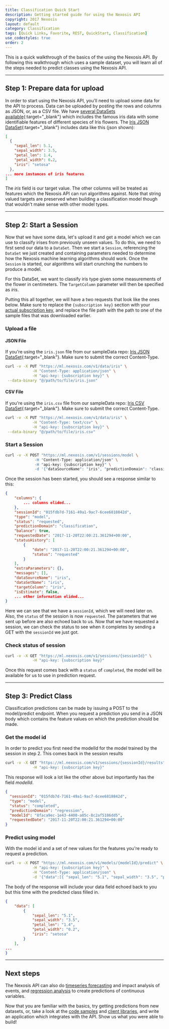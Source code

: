 ```yaml
---
title: Classification Quick Start
description: Getting started guide for using the Nexosis API
copyright: 2017 Nexosis
layout: default 
category: Classification
tags: [Quick Links, Favorite, REST, QuickStart, Classification]
use_codestyles: true
order: 2
---
```


This is a quick walkthrough of the basics of the using the Nexosis API.  By following this walkthrough which uses a sample dataset, you will learn all of the steps needed to predict classes using the Nexosis API.

------

## Step 1: Prepare data for upload

In order to start using the Nexosis API, you'll need to upload some data for the API to process. Data can be uploaded by posting the rows and columns as JSON, or, as a CSV file.  We have [several DataSets available](https://github.com/Nexosis/sampledata){:target="_blank"} which includes the famous iris data with some identifiable features of different species of Iris flowers.  The [Iris JSON DataSet](https://github.com/Nexosis/sampledata/blob/master/iris.json){:target="_blank"} includes data like this (json shown):

``` json
[
  {
    "sepal_len": 5.1,
    "sepal_width": 3.5,
    "petal_len": 1.4,
    "petal_width": 0.2,
    "iris": "setosa"
  },
... more instances of iris features
]
```

The *iris* field is our target value.  The other columns will be treated as features which the Nexosis API can run algorithms against. Note that string valued targets are preserved when building a classification model though that wouldn't make sense with other model types.

------

## Step 2: Start a Session

Now that we have some data, let's upload it and get a model which we can use to classify irises from previously unseen values.  To do this, we need to first send our data to a `DataSet`.  Then we start a `Session`, referencing the `DataSet` we just created and containing parameters needed to determine how the Nexosis machine learning algorithms should work.  Once the `Session` is started, our algorithms will start crunching the numbers to produce a model.

For this DataSet, we want to classify iris type given some measurements of the flower in centimeters.  The `TargetColumn` parameter will then be specified as *iris*.

Putting this all together, we will have a two requests that look like the ones below.  Make sure to replace the `{subscription key}` section with your [actual subscription key](https://developers.nexosis.com/developer), and replace the file path with the path to one of the sample files that was downloaded earlier.

### Upload a file

#### JSON File 
If you're using the `iris.json` file from our sampleData repo: [Iris JSON DataSet](https://github.com/Nexosis/sampledata/blob/master/iris.json){:target="_blank"}. Make sure to submit the correct Content-Type.

``` bash
curl -v -X PUT "https://ml.nexosis.com/v1/data/iris" \
            -H "Content-Type: application/json" \
            -H "api-key: {subscription key}" \
 --data-binary "@/path/to/file/iris.json"
```

#### CSV File
If you're using the `iris.csv` file from our sampleData repo: [Iris CSV DataSet](https://github.com/Nexosis/sampledata/blob/master/iris.csv){:target="_blank"}. Make sure to submit the correct Content-Type.

``` bash
curl -v -X PUT "https://ml.nexosis.com/v1/data/iris" \
            -H "Content-Type: text/csv" \
            -H "api-key: {subscription key}" \
 --data-binary "@/path/to/file/iris.csv"
 ```

### Start a Session

``` bash
curl -v -X POST "https://ml.nexosis.com/v1/sessions/model \
             -H "Content-Type: application/json" \
             -H "api-key: {subscription key}" \
             -d '{"dataSourceName": "iris", "predictionDomain": "classification", "targetColumn": "iris"}'
```

Once the session has been started, you should see a response similar to this:

``` JSON
{
    "columns": {
        ... columns elided...
    },
    "sessionId": "015fdb7d-7161-49a1-9ac7-6cee6818842d",
    "type": "model",
    "status": "requested",
    "predictionDomain": "classification",
    "balance": true,
    "requestedDate": "2017-11-20T22:00:21.361294+00:00",
    "statusHistory": [
        {
            "date": "2017-11-20T22:00:21.361294+00:00",
            "status": "requested"
        }
    ],
    "extraParameters": {},
    "messages": [],
    "dataSourceName": "iris",
    "dataSetName": "iris",
    "targetColumn": "iris",
    "isEstimate": false,
    ... other information elided...
}

```

Here we can see that we have a `sessionId`, which we will need later on.  Also, the `status` of the session is now `requested`.  The parameters that we sent up before are also echoed back to us.  Now that we have requested a session, we can check the status to see when it completes by sending a GET with the `sessionId` we just got.

### Check status of session

``` bash
curl -v -X GET "https://ml.nexosis.com/v1/sessions/{sessionId}" \
            -H "api-key: {subscription key}"
```

Once this request comes back with a `status` of `completed`, the model will be available for us to use in prediction request.

------

## Step 3: Predict Class

Classification predictions can be made by issuing a POST to the model/predict endpoint. When you request a prediction you send in a JSON body which contains the feature values on which the prediction should be made.

### Get the model id
In order to predict you first need the modelId for the model trained by the session in step 2. This comes back in the session results

``` bash
curl -v -X GET "https://ml.nexosis.com/v1/sessions/{sessionId}/results" \
            -H "api-key: {subscription key}"
```

This response will look a lot like the other above but importantly has the field *modelId*.

``` json
{
  "sessionId": "015fdb7d-7161-49a1-9ac7-6cee6818842d",
  "type": "model",
  "status": "completed",
  "predictionDomain": "regression",
  "modelId": "8faca9ec-1e43-4400-a85c-8c2af5186dd5",
  "requestedDate": "2017-11-20T22:00:21.361294+00:00"
}
```

### Predict using model
With the model id and a set of new values for the features you're ready to request a prediction.

``` bash
curl -v -X POST "https://ml.nexosis.com/v1/models/{modelId}/predict" \
            -H "api-key: {subscription key}" \
            -H "Content-Type: application/json" \
            -d '{"data":[{ "sepal_len": "5.1", "sepal_width": "3.5", "petal_len": "1.4", "petal_width": "0.2"}] }'
```

The body of the response will include your data field echoed back to you but this time with the predicted class filled in.

``` json
{
    "data": [
        {
            "sepal_len": "5.1",
            "sepal_width": "3.5",
            "petal_len": "1.4",
            "petal_width": "0.2",
            "iris": "setosa"
        }
    ],
...
}
```

------

## Next steps

The Nexosis API can also do [timeseries forecasting](http://docs.nexosis.com/guides/quickstartguideforecast) and impact analysis of events, and [regression analysis](http://docs.nexosis.com/guides/quickstartguidepredict) to create predictions of continuous variables.

Now that you are familiar with the basics, try getting predictions from new datasets, or, take a look at the [code samples](https://github.com/Nexosis?utf8=✓&q=samples) and [client libraries](/clients), and write an application which integrates with the API.  Show us what you were able to build!
